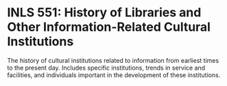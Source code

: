 # INLS 551: History of Libraries and Other Information-Related Cultural Institutions

The history of cultural institutions related to information from earliest times to the present day. Includes specific institutions, trends in service and facilities, and individuals important in the development of these institutions.